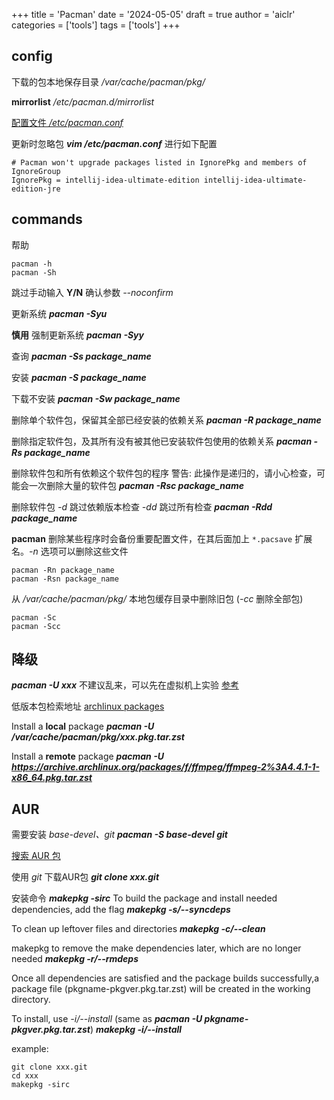 +++
title = 'Pacman'
date = '2024-05-05'
draft = true
author = 'aiclr'
categories = ['tools']
tags = ['tools']
+++

## config

下载的包本地保存目录 */var/cache/pacman/pkg/*

**mirrorlist** */etc/pacman.d/mirrorlist*

[配置文件 */etc/pacman.conf*](./conf/pacman.conf)

更新时忽略包 ***vim /etc/pacman.conf*** 进行如下配置

```properties
# Pacman won't upgrade packages listed in IgnorePkg and members of IgnoreGroup
IgnorePkg = intellij-idea-ultimate-edition intellij-idea-ultimate-edition-jre
```


## commands

帮助

```shell
pacman -h
pacman -Sh
```

跳过手动输入 **Y/N** 确认参数 *--noconfirm*

更新系统 ***pacman -Syu***

**慎用** 强制更新系统 ***pacman -Syy***

查询 ***pacman -Ss package_name***

安装 ***pacman -S package_name***

下载不安装 ***pacman -Sw package_name***

删除单个软件包，保留其全部已经安装的依赖关系
***pacman -R package_name***

删除指定软件包，及其所有没有被其他已安装软件包使用的依赖关系
***pacman -Rs package_name***

删除软件包和所有依赖这个软件包的程序 警告: 此操作是递归的，请小心检查，可能会一次删除大量的软件包
***pacman -Rsc package_name***

删除软件包 *-d* 跳过依赖版本检查 *-dd* 跳过所有检查 
***pacman -Rdd package_name***

**pacman** 删除某些程序时会备份重要配置文件，在其后面加上 `*.pacsave` 扩展名。*-n* 选项可以删除这些文件
```shell
pacman -Rn package_name
pacman -Rsn package_name
```

从 */var/cache/pacman/pkg/* 本地包缓存目录中删除旧包 (*-cc* 删除全部包)
```shell
pacman -Sc
pacman -Scc
```

## 降级

***pacman -U xxx*** 不建议乱来，可以先在虚拟机上实验 [参考](https://wiki.archlinux.org/title/Downgrading_packages) 

低版本包检索地址 [archlinux packages](https://archive.archlinux.org/packages/) 

Install a **local** package
***pacman -U /var/cache/pacman/pkg/xxx.pkg.tar.zst***

Install a **remote** package 
***pacman -U https://archive.archlinux.org/packages/f/ffmpeg/ffmpeg-2%3A4.4.1-1-x86_64.pkg.tar.zst***

## AUR

需要安装 *base-devel、git*
***pacman -S base-devel git***

[搜索 AUR 包](https://aur.archlinux.org/packages) 

使用 *git* 下载AUR包
***git clone xxx.git***

安装命令 ***makepkg -sirc***
To build the package and install needed dependencies, add the flag ***makepkg -s/--syncdeps***

To clean up leftover files and directories ***makepkg -c/--clean***

makepkg to remove the make dependencies later, which are no longer needed ***makepkg -r/--rmdeps***

Once all dependencies are satisfied and the package builds successfully,a package file (pkgname-pkgver.pkg.tar.zst) will be created in the working directory.

To install, use *-i/--install* (same as ***pacman -U pkgname-pkgver.pkg.tar.zst***) ***makepkg -i/--install***

example:
```shell
git clone xxx.git
cd xxx
makepkg -sirc
```